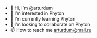 - 👋 Hi, I’m @arturdum
- 👀 I’m interested in Phyton
- 🌱 I’m currently learning Phyton
- 💞️ I’m looking to collaborate on Phyton
- 📫 How to reach me arturdum@mail.ru

<!---
arturdum/arturdum is a ✨ special ✨ repository because its `README.md` (this file) appears on your GitHub profile.
You can click the Preview link to take a look at your changes.
--->
